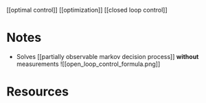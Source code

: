 [[optimal control]]
[[optimization]]
[[closed loop control]]


# Notes
- Solves [[partially observable markov decision process]] **without** measurements
![[open_loop_control_formula.png]]

# Resources